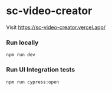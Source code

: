 # sc-video-creator

Visit https://sc-video-creator.vercel.app/

### Run locally

`npm run dev`

### Run UI Integration tests

`npm run cypress:open`
